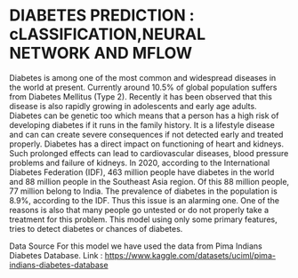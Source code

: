 # DIABETES PREDICTION : cLASSIFICATION,NEURAL NETWORK AND MFLOW

Diabetes is among one of the most common and widespread diseases in the world at present. Currently around 10.5% of global population suffers from Diabetes Mellitus (Type 2). Recently it has been observed that this disease is also rapidly growing in adolescents and early age adults. Diabetes can be genetic too which means that a person has a high risk of developing diabetes if it runs in the family history. It is a lifestyle disease and can can create severe consequences if not detected early and treated properly. Diabetes has a direct impact on functioning of heart and kidneys. Such prolonged effects can lead to cardiovascular diseases, blood pressure problems and failure of kidneys. In 2020, according to the International Diabetes Federation (IDF), 463 million people have diabetes in the world and 88 million people in the Southeast Asia region. Of this 88 million people, 77 million belong to India. The prevalence of diabetes in the population is 8.9%, according to the IDF. Thus this issue is an alarming one. One of the reasons is also that many people go untested or do not properly take a treatment for this problem. This model using only some primary features, tries to detect diabetes or chances of diabetes.

Data Source
For this model we have used the data from Pima Indians Diabetes Database. Link : https://www.kaggle.com/datasets/uciml/pima-indians-diabetes-database